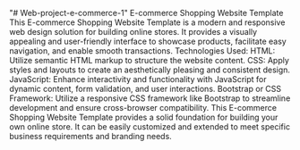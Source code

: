 "# Web-project-e-commerce-1" 
E-commerce Shopping Website Template
This E-commerce Shopping Website Template is a modern and responsive web design solution for building online stores. It provides a visually appealing and user-friendly interface to showcase products, facilitate easy navigation, and enable smooth transactions.
Technologies Used:
HTML: Utilize semantic HTML markup to structure the website content.
CSS: Apply styles and layouts to create an aesthetically pleasing and consistent design.
JavaScript: Enhance interactivity and functionality with JavaScript for dynamic content, form validation, and user interactions.
Bootstrap or CSS Framework: Utilize a responsive CSS framework like Bootstrap to streamline development and ensure cross-browser compatibility.
This E-commerce Shopping Website Template provides a solid foundation for building your own online store. It can be easily customized and extended to meet specific business requirements and branding needs.
